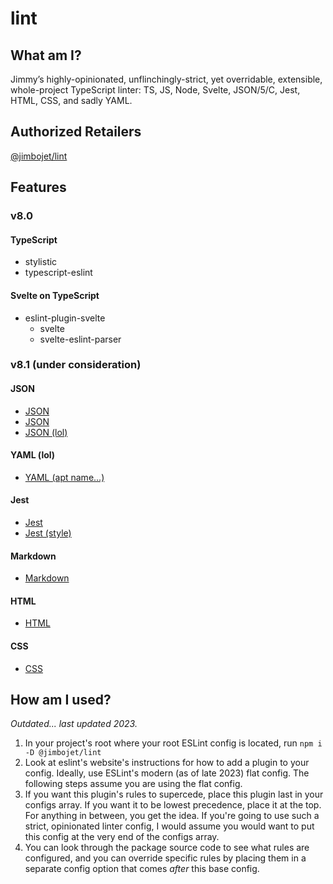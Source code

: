 # lint

## What am I?

Jimmy’s highly-opinionated, unflinchingly-strict, yet overridable, extensible, whole-project TypeScript linter: TS, JS, Node, Svelte, JSON/5/C, Jest, HTML, CSS, and sadly YAML.



## Authorized Retailers
[@jimbojet/lint](https://www.npmjs.com/package/@jimbojet/lint)



## Features

### v8.0

#### TypeScript
- stylistic
- typescript-eslint

#### Svelte on TypeScript
- eslint-plugin-svelte
  - svelte
  - svelte-eslint-parser


### v8.1 (under consideration)

#### JSON

- [JSON](https://github.com/azeemba/eslint-plugin-json)
- [JSON](https://github.com/kuceb/eslint-plugin-json-format)
- [JSON (lol)](https://github.com/ota-meshi/eslint-plugin-jsonc)

#### YAML (lol)

- [YAML (apt name...)](https://github.com/ota-meshi/eslint-plugin-yml)

#### Jest

- [Jest](https://github.com/jest-community/eslint-plugin-jest)
- [Jest (style)](https://github.com/dangreenisrael/eslint-plugin-jest-formatting)

#### Markdown

- [Markdown](https://github.com/eslint/eslint-plugin-markdown)

#### HTML

- [HTML](https://github.com/BenoitZugmeyer/eslint-plugin-html)

#### CSS

- [CSS](https://ota-meshi.github.io/eslint-plugin-css/)



## How am I used?

*Outdated... last updated 2023.*

1. In your project's root where your root ESLint config is located, run ```npm i -D @jimbojet/lint```
1. Look at eslint's website's instructions for how to add a plugin to your config. Ideally, use ESLint's modern (as of late 2023) flat config. The following steps assume you are using the flat config.
1. If you want this plugin's rules to supercede, place this plugin last in your configs array. If you want it to be lowest precedence, place it at the top. For anything in between, you get the idea. If you're going to use such a strict, opinionated linter config, I would assume you would want to put this config at the very end of the configs array.
1. You can look through the package source code to see what rules are configured, and you can override specific rules by placing them in a separate config option that comes *after* this base config.

